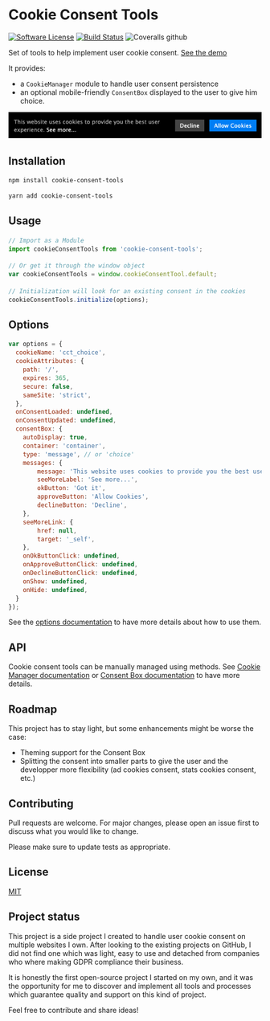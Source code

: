 # Cookie Consent Tools

[![Software License](https://img.shields.io/badge/license-MIT-brightgreen.svg?style=flat-square)](LICENSE.md)
[![Build Status](https://img.shields.io/travis/com/Wharenn/cookie-consent-tools/master.svg?style=flat-square)](https://travis-ci.com/Wharenn/cookie-consent-tools)
![Coveralls github](https://img.shields.io/coveralls/github/Wharenn/cookie-consent-tools)

Set of tools to help implement user cookie consent. [See the demo](https://wharenn.github.io/cookie-consent-tools/docs/demo/index.html)

It provides:
* a `CookieManager` module to handle user consent persistence
* an optional mobile-friendly `ConsentBox` displayed to the user to give him choice. 

![Consent Box choice](./docs/images/consent-box.png)

## Installation

```bash
npm install cookie-consent-tools
```
```bash
yarn add cookie-consent-tools
```

## Usage

```javascript
// Import as a Module
import cookieConsentTools from 'cookie-consent-tools';

// Or get it through the window object
var cookieConsentTools = window.cookieConsentTool.default;

// Initialization will look for an existing consent in the cookies
cookieConsentTools.initialize(options);
```

## Options

```javascript
var options = {
  cookieName: 'cct_choice',
  cookieAttributes: {
    path: '/',
    expires: 365,
    secure: false,
    sameSite: 'strict',
  },
  onConsentLoaded: undefined,
  onConsentUpdated: undefined,
  consentBox: {
    autoDisplay: true,
    container: 'container',
    type: 'message', // or 'choice'
    messages: {
        message: 'This website uses cookies to provide you the best user experience.',
        seeMoreLabel: 'See more...',
        okButton: 'Got it',
        approveButton: 'Allow Cookies',
        declineButton: 'Decline',
    },
    seeMoreLink: {
        href: null,
        target: '_self',
    },
    onOkButtonClick: undefined,
    onApproveButtonClick: undefined,
    onDeclineButtonClick: undefined,
    onShow: undefined,
    onHide: undefined,
  }
});
```

See the [options documentation](./docs/options.md) to have more details about how to use them.

## API

Cookie consent tools can be manually managed using methods. See [Cookie Manager documentation](./docs/cookie-manager.md) or [Consent Box documentation](./docs/consent-box.md) to have more details.

## Roadmap
This project has to stay light, but some enhancements might be worse the case:

* Theming support for the Consent Box
* Splitting the consent into smaller parts to give the user and the developper more flexibility (ad cookies consent, stats cookies consent, etc.)

## Contributing
Pull requests are welcome. For major changes, please open an issue first to discuss what you would like to change.

Please make sure to update tests as appropriate.

## License
[MIT](./LICENSE.md)

## Project status

This project is a side project I created to handle user cookie consent on multiple websites I own. After looking to the existing projects on GitHub, I did not find one which was light, easy to use and detached from companies who where making GDPR compliance their business.

It is honestly the first open-source project I started on my own, and it was the opportunity for me to discover and implement all tools and processes which guarantee quality and support on this kind of project. 

Feel free to contribute and share ideas!
